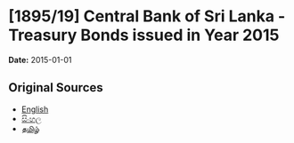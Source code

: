 # [1895/19] Central Bank of Sri Lanka - Treasury Bonds issued in Year 2015

**Date:** 2015-01-01

## Original Sources

- [English](https://documents.gov.lk/view/extra-gazettes/2015/1/1895-19_E.pdf)
- [සිංහල](https://documents.gov.lk/view/extra-gazettes/2015/1/1895-19_S.pdf)
- [தமிழ்](https://documents.gov.lk/view/extra-gazettes/2015/1/1895-19_T.pdf)
